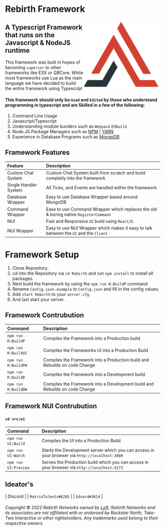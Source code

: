# Rebirth Framework

<img src="./src/code/assets/rebirth.png" style="right:0" align="right" width="250px">

## A Typescript Framework that runs on the Javascript & NodeJS runtime

This framework was built in hopes of becoming `superior` to other frameworks like ESX or QBCore. While most frameworks use Lua as the main language we have decided to build the entire framework using Typescript

#### This framework should only be `Used` and `Edited` by those who understand programming in typescript and are Skilled in a few of the following: 

1. Command Line Usage
2. Javascript/Typescript
3. Understanding module bunders such as `Webpack` `ESBuild`
4. Node.JS Package Managers such as [NPM](https://www.npmjs.com/) | [YARN](https://yarnpkg.com/)
5. Experience in Database Programs such as [MongoDB](https://www.mongodb.com)

## Framework Features
| Feature     | Description |
| :----       | :-----      |
| Custom Chat System | Custom Chat System built from scratch and build completly into the framework |
| Single Handler System | All Ticks, and Events are handled within the framework |
| Database Wrapper   | Easy to use Database Wrapper based around MongoDB |
| Command Wrapper | Ease to use Command Wrapper which replaces the old & boring native `RegisterCommand` |
| NUI | Fast and Responsive `UI` build using `ReactJS` |
| NUI Wrapper | Easy to use NUI Wrapper which makes it easy to talk between the `UI` and the `Client` |

# Framework Setup

1. Clone Repository.
2. cd into the Repository via `cd Rebirth` and run `npm install` to install all packages.
3. Next build the framework by using the `npm run R:BuildP` command
4. Rename `Config.json.example` to `Config.json` and fill in the config values.
5. Add `start Rebirth` to your `server.cfg`.
6. And last start your server.

## Framework Contrubution

| Command | Description |
| :------ | :- |
| `npm run R:BuildP` | Compiles the Framework into a Production build |
| `npm run R:BuildUI` | Compiles the Frameworks UI into a Production Build |
| `npm run R:BuildPW` | Compiles the Framework into a Production build and Rebuilds on code Change |
| `npm run R:BuildD` | Compiles the Framework into a Development build |
| `npm run R:BuildDW` | Compiles the Framework into a Development build and Rebuilds on code Change |

## Framework NUI Contrubution
#### `cd src/ui`

| Command | Description |
| :------ | :- |
| `npm run UI:Build` | Compiles the UI into a Production Build |
| `npm run UI:Watch` | Starts the Development server which you can access in your browser via `http://localhost:3000` |
| `npm run UI:Preview` | Serves the Production build which you can access in your browser via `http://localhost:4173` |

## Ideator's

| Discord |
| `MatrixTalents#6285` |
| `Edvard#3614` |

###### Copyright &copy; 2022 Rebirth Networks owned by [Left](https://github.com/BigBoyLeft). Rebirth Networks and its associates are not affiliated with or endorsed by Rockstar North, Take-Two Interactive or other rightsholders. Any trademarks used belong to their respective owners.